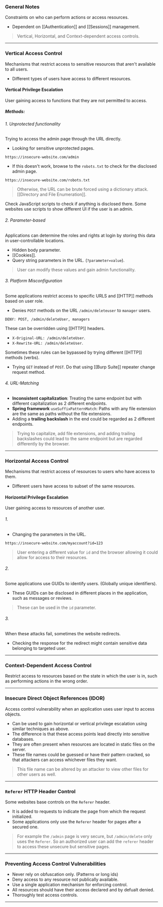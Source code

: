 
### General Notes

Constraints on who can perform actions or access resources.
- Dependent on [[Authentication]] and [[Sessions]] management.

> Vertical, Horizontal, and Context-dependent access controls.

---
### Vertical Access Control

Mechanisms that restrict access to sensitive resources that aren't available to all users.
- Different types of users have access to different resources.
#### Vertical Privilege Escalation

User gaining access to functions that they are not permitted to access.
##### Methods:

###### 1. Unprotected functionality

Trying to access the admin page through the URL directly.

- Looking for sensitive unprotected pages.
```
https://insecure-website.com/admin
```

- If this doesn't work, browse to the `robots.txt` to check for the disclosed admin page.
```
https://insecure-website.com/robots.txt
```

> Otherwise, the URL can be brute forced using a dictionary attack. [[Directory and File Enumeration]].

Check JavaScript scripts to check if anything is disclosed there. Some websites use scripts to show different UI if the user is an admin.

###### 2. Parameter-based 

Applications can determine the roles and rights at login by storing this data in user-controllable locations.
* Hidden body parameter.
* [[Cookies]].
* Query string parameters in the URL. (`?parameter=value`).

> User can modify these values and gain admin functionality.

###### 3. Platform Misconfiguration

Some applications restrict access to specific URLS and [[HTTP]] methods based on user role.
- Denies `POST` methods on the URL `/admin/deleteuser` to `manager` users.
```
DENY: POST, /admin/deleteUser, managers
```

These can be overridden using [[HTTP]] headers.
* `X-Original-URL: /admin/deleteUser`.
* `X-Rewrite-URL: /admin/deleteUser`.

Sometimes these rules can be bypassed by trying different [[HTTP]] methods (verbs).
- Trying `GET` instead of `POST`. Do that using [[Burp Suite]] repeater change request method.

###### 4. URL-Matching

- **Inconsistent capitalization**: Treating the same endpoint but with different capitalization as 2 different endpoints.
- **Spring framework** `useSuffixPatternMatch`: Paths with any file extension are the same as paths without the file extensions.
- Adding a **trailing backslash** in the end could be regarded as 2 different endpoints.
 
> Trying to capitalize, add file extensions, and adding trailing backslashes could lead to the same endpoint but are regarded differently by the browser.

---
### Horizontal Access Control

Mechanisms that restrict access of resources to users who have access to them.
- Different users have access to subset of the same resources.
#### Horizontal Privilege Escalation

User gaining access to resources of another user.
###### 1. 
- Changing the parameters in the URL.
```
https://insecure-website.com/myaccount?id=123
```
> User entering a different value for `id` and the browser allowing it could allow for access to their resources.

###### 2.
Some applications use GUIDs to identify users. (Globally unique identifiers).
- These GUIDs can be disclosed in different places in the application, such as messages or reviews.

> These can be used in the `id` parameter.

###### 3. 
When these attacks fail, sometimes the website redirects.
- Checking the response for the redirect might contain sensitive data belonging to targeted user.

---
### Context-Dependent Access Control

Restrict access to resources based on the state in which the user is in, such as performing actions in the wrong order.

---
### Insecure Direct Object References (IDOR)

Access control vulnerability when an application uses user input to access objects.
- Can be used to gain horizontal or vertical privilege escalation using similar techniques as above.
- The difference is that these access points lead directly into sensitive databases.
- They are often present when resources are located in static files on the server.
- These file names could be guessed or have their pattern cracked, so that attackers can access whichever files they want.

> This file name can be altered by an attacker to view other files for other users as well.

---

### `Referer` HTTP Header Control

Some websites base controls on the `Referer` header.
- It is added to requests to indicate the page from which the request initialized.
- Some applications only use the `Referer` header for pages after a secured one.

> For example the `/admin` page is very secure, but `/admin/delete` only uses the `Referer`. So an authorized user can add the `referer` header to access these unsecure but sensitive pages.

---
### Preventing Access Control Vulnerabilities

* Never rely on obfuscation only. (Patterns or long ids)
* Deny access to any resource not publically available.
* Use a single application mechanism for enforcing control.
* All resources should have their access declared and by defualt denied.
* Thoroughly test access controls.

---
